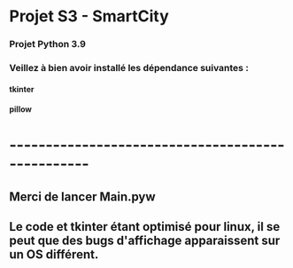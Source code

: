 # Projet S3 - SmartCity

### Projet Python 3.9

### Veillez à bien avoir installé les dépendance suivantes :

#### tkinter
#### pillow

# -------------------------------------------------

## Merci de lancer Main.pyw

## Le code et tkinter étant optimisé pour linux, il se peut que des bugs d'affichage apparaissent sur un OS différent.
